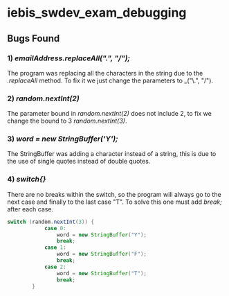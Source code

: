 # iebis_swdev_exam_debugging

## Bugs Found
### 1) _emailAddress.replaceAll(".", "/");_
The program was replacing all the characters in the string due to the _.replaceAll_ method. To fix it we just change the parameters to _("\\.", "/").

### 2) _random.nextInt(2)_
The parameter bound in _random.nextInt(2)_ does not include 2, to fix we change the bound to 3 _random.nextInt(3)_.

### 3) _word = new StringBuffer('Y');_
The StringBuffer was adding a character instead of a string, this is due to the use of single quotes instead of double quotes. 

### 4) _switch{}_
There are no breaks within the switch, so the program will always go to the next case and finally to the last case "T". To solve this one must add _break;_ after each case. 
```java
switch (random.nextInt(3)) {
            case 0:
                word = new StringBuffer("Y");
                break;
            case 1:
                word = new StringBuffer("F");
                break;
            case 2:
                word = new StringBuffer("T");
                break;
        }
```  

